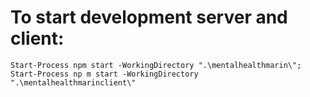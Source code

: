 # To start development server and client:
`Start-Process npm start -WorkingDirectory ".\mentalhealthmarin\"; Start-Process np
m start -WorkingDirectory ".\mentalhealthmarinclient\"`
